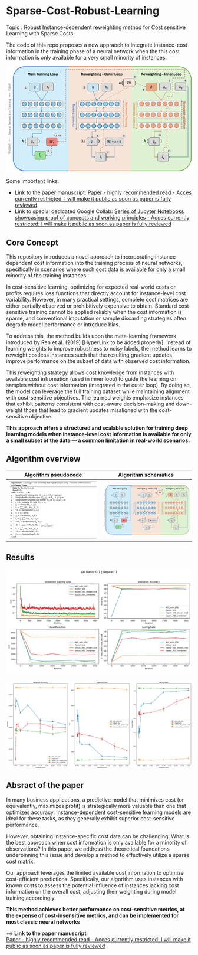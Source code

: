 # Sparse-Cost-Robust-Learning

Topic : Robust Instance-dependent reweighting method for Cost sensitive Learning with Sparse Costs.

The code of this repo proposes a new appraoch to integrate instance-cost information in the training phase of a neural network when the this cost information is only available for a very small minority of instances. 

![alt text](https://github.com/BruNicoletta/Sparse-Cost-Robust-Learning/blob/main/Images/AlgorithmSchematics.png) 

Some important links:
 - Link to the paper manuscript: [Paper - highly recommended read - Acces currently restricted: I will make it public as soon as paper is fully reviewed](https://fr.overleaf.com/project/675ce6fffe4b46458530152d) 
 - Link to special dedicated Google Collab:  [Series of Jupyter Notebooks showcasing proof of concepts and working principles - Acces currently restricted: I will make it public as soon as paper is fully reviewed](https://drive.google.com/drive/folders/1NC3Cig3cc60c_hBxwyBwHAVyQWuUoTOF?usp=sharing)
 

## Core Concept 

This repository introduces a novel approach to incorporating instance-dependent cost information into the training process of neural networks, specifically in scenarios where such cost data is available for only a small minority of the training instances.

In cost-sensitive learning, optimizing for expected real-world costs or profits requires loss functions that directly account for instance-level cost variability. However, in many practical settings, complete cost matrices are either partially observed or prohibitively expensive to obtain. Standard cost-sensitive training cannot be applied reliably when the cost information is sparse, and conventional imputation or sample discarding strategies often degrade model performance or introduce bias.

To address this, the method builds upon the meta-learning framework introduced by Ren et al. (2019) [HyperLink to be added properly]. Instead of learning weights to improve robustness to noisy labels, the method learns to reweight costless instances such that the resulting gradient updates improve performance on the subset of data with observed cost information. 

This reweighting strategy allows cost knowledge from instances with available cost infromation (used in inner loop) to guide the learning on samples without cost information (integrated in the outer loop). By doing so, the model can leverage the full training dataset while maintaining alignment with cost-sensitive objectives. The learned weights emphasize instances that exhibit patterns consistent with cost-aware decision-making and down-weight those that lead to gradient updates misaligned with the cost-sensitive objective.

**This approach offers a structured and scalable solution for training deep learning models when instance-level cost information is available for only a small subset of the data — a common limitation in real-world scenarios.**


## Algorithm overview

Algorithm pseudocode             |  Algorithm schematics
:-------------------------:|:-------------------------:
![](https://github.com/BruNicoletta/Sparse-Cost-Robust-Learning/blob/main/Images/Algorithm_pseudoCode.png)   |  ![](https://github.com/BruNicoletta/Sparse-Cost-Robust-Learning/blob/main/Images/AlgorithmSchematics.png) 


## Results

![alt text](https://github.com/BruNicoletta/Sparse-Cost-Robust-Learning/blob/main/Images/20%20June%20-%20preprocess_bank_marketing%20-%20many%20intervals/Comparison_val0.1_repeat1.png) 

![alt text](https://github.com/BruNicoletta/Sparse-Cost-Robust-Learning/blob/main/Images/20%20June%20-%20preprocess_bank_marketing%20-%20many%20intervals/sparsity_levels(validationAvailable).png) 


## Absract of the paper

   
In many business applications, a predictive model that minimizes cost (or equivalently, maximizes profit) is strategically more valuable than one that optimizes accuracy. Instance-dependent cost-sensitive learning models are ideal for these tasks, as they generally exhibit superior cost-sensitive performance. 

However, obtaining instance-specific cost data can be challenging. What is the best approach when cost information is only available for a minority of observations? In this paper, we address the theoretical foundations underpinning this issue and develop a method to effectively utilize a sparse cost matrix. 

Our approach leverages the limited available cost information to optimize cost-efficient predictions. Specifically, our algorithm uses instances with known costs to assess the potential influence of instances lacking cost information on the overall cost, adjusting their weighting during model training accordingly. 

**This method achieves better performance on cost-sensitive metrics, at the expense of cost-insensitive metrics, and can be implemented for most classic neural networks**

**==> Link to the paper manuscript**:   
[Paper - highly recommended read - Acces currently restricted: I will make it public as soon as paper is fully reviewed](https://fr.overleaf.com/project/675ce6fffe4b46458530152d)

